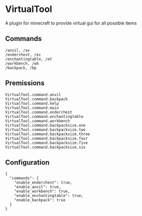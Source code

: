 # VirtualTool
A plugin for minecraft to provide virtual gui for all possible items

## Commands
    /anvil, /av
    /enderchest, /ec
    /enchantingtable, /et
    /workbench, /wb
	/backpack, /bp

## Premissions
    VirtualTool.command.anvil
    VirtualTool.command.backpack
    VirtualTool.command.help
    VirtualTool.command.main
    VirtualTool.command.enderchest
    VirtualTool.command.enchantingtable
    VirtualTool.command.workbench
    VirtualTool.command.backpacksize.one
    VirtualTool.command.backpacksize.two
    VirtualTool.command.backpacksize.three
    VirtualTool.command.backpacksize.four
    VirtualTool.command.backpacksize.five
    VirtualTool.command.backpacksize.six
	
## Configuration
```
{
  "commands": {
    "enable_enderchest": true,
    "enable_anvil": true,
    "enable_workbench": true,
    "enable_enchantingtable": true,
    "enable_backpack": true
  }
}
```